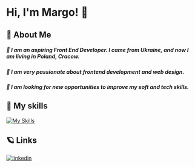# Hi, I'm Margo! 🚀

## 🌷 About Me

##### 🌠 I am an aspiring Front End Developer. I came from Ukraine, and now I am living in Poland, Cracow. 
##### 🌠 I am very passionate about frontend development and web design.
#####  🌠 I am looking for new opportunities to improve my soft and tech skills.


## 💫 My skills

[![My Skills](https://skills.thijs.gg/icons?i=html,css,js,nodejs,react,tailwind,ts,nextjs,mongodb,php,figma&theme=light)](https://skills.thijs.gg)


## 🪐 Links

[![linkedin](https://img.shields.io/badge/linkedin-0A66C2?style=for-the-badge&logo=linkedin&logoColor=white)](https://www.linkedin.com/in/marharyta-lesniak/)
